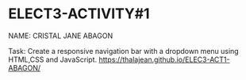 # ELECT3-ACTIVITY#1
NAME: CRISTAL JANE ABAGON

Task: Create a responsive navigation bar with a dropdown menu using HTML,CSS and JavaScript.
https://thalajean.github.io/ELEC3-ACT1-ABAGON/
